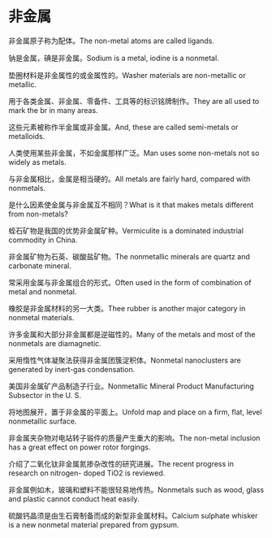 # 非金属

<p><span class="chinese">非金属原子称为配体。</span><span class="english">The non-metal atoms are called ligands.</span></p>

<p><span class="chinese">钠是金属，碘是非金属。</span><span class="english">Sodium is a metal, iodine is a nonmetal.</span></p>

<p><span class="chinese">垫圈材料是非金属性的或金属性的。</span><span class="english">Washer materials are non-metallic or metallic.</span></p>

<p><span class="chinese">用于各类金属、非金属、零备件、工具等的标识铭牌制作。</span><span class="english">They are all used to mark the br in many areas.</span></p>

<p><span class="chinese">这些元素被称作半金属或非金属。</span><span class="english">And, these are called semi-metals or metalloids.</span></p>

<p><span class="chinese">人类使用某些非金属，不如金属那样广泛。</span><span class="english">Man uses some non-metals not so widely as metals.</span></p>

<p><span class="chinese">与非金属相比，金属是相当硬的。</span><span class="english">All metals are fairly hard, compared with nonmetals.</span></p>

<p><span class="chinese">是什么因素使金属与非金属互不相同？</span><span class="english">What is it that makes metals different from non-metals?</span></p>

<p><span class="chinese">蛭石矿物是我国的优势非金属矿种。</span><span class="english">Vermiculite is a dominated industrial commodity in China.</span></p>

<p><span class="chinese">非金属矿物为石英、碳酸盐矿物。</span><span class="english">The nonmetallic minerals are quartz and carbonate mineral.</span></p>

<p><span class="chinese">常采用金属与非金属组合的形式。</span><span class="english">Often used in the form of combination of metal and nonmetal.</span></p>

<p><span class="chinese">橡胶是非金属材料的另一大类。</span><span class="english">Thee rubber is another major category in nonmetal materials.</span></p>

<p><span class="chinese">许多金属和大部分非金属都是逆磁性的。</span><span class="english">Many of the metals and most of the nonmetals are diamagnetic.</span></p>

<p><span class="chinese">采用惰性气体凝聚法获得非金属团簇淀积体。</span><span class="english">Nonmetal nanoclusters are generated by inert-gas condensation.</span></p>

<p><span class="chinese">美国非金属矿产品制造子行业。</span><span class="english">Nonmetallic Mineral Product Manufacturing Subsector in the U. S.</span></p>

<p><span class="chinese">将地图展开，置于非金属的平面上。</span><span class="english">Unfold map and place on a firm, flat, level nonmetallic surface.</span></p>

<p><span class="chinese">非金属夹杂物对电站转子锻件的质量产生重大的影响。</span><span class="english">The non-metal inclusion has a great effect on power rotor forgings.</span></p>

<p><span class="chinese">介绍了二氧化钛非金属氮掺杂改性的研究进展。</span><span class="english">The recent progress in research on nitrogen- doped TiO2 is reviewed.</span></p>

<p><span class="chinese">非金属例如木，玻璃和塑料不能很轻易地传热。</span><span class="english">Nonmetals such as wood, glass and plastic cannot conduct heat easily.</span></p>

<p><span class="chinese">硫酸钙晶须是由生石膏制备而成的新型非金属材料。</span><span class="english">Calcium sulphate whisker is a new nonmetal material prepared from gypsum.</span></p>

